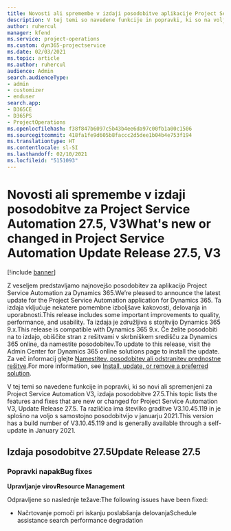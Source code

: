 ```yaml
---
title: Novosti ali spremembe v izdaji posodobitve aplikacije Project Service Automation 27.5, sprotni popravek, V3
description: V tej temi so navedene funkcije in popravki, ki so na voljo v aplikaciji Project Service Automation 27.5, sprotni popravek, V3.
author: ruhercul
manager: kfend
ms.service: project-operations
ms.custom: dyn365-projectservice
ms.date: 02/03/2021
ms.topic: article
ms.author: ruhercul
audience: Admin
search.audienceType:
- admin
- customizer
- enduser
search.app:
- D365CE
- D365PS
- ProjectOperations
ms.openlocfilehash: f38f847b6097c5b43b4ee6da97c00fb1a00c1506
ms.sourcegitcommit: 418fa1fe9d605b8faccc2d5dee1b04b4e753f194
ms.translationtype: HT
ms.contentlocale: sl-SI
ms.lasthandoff: 02/10/2021
ms.locfileid: "5151093"
---
```

# <a name="whats-new-or-changed-in-project-service-automation-update-release-275-v3"></a><span data-ttu-id="e1925-103">Novosti ali spremembe v izdaji posodobitve za Project Service Automation 27.5, V3</span><span class="sxs-lookup"><span data-stu-id="e1925-103">What's new or changed in Project Service Automation Update Release 27.5, V3</span></span>

[!include [banner](../includes/psa-now-project-operations.md)]

<span data-ttu-id="e1925-104">Z veseljem predstavljamo najnovejšo posodobitev za aplikacijo Project Service Automation za Dynamics 365.</span><span class="sxs-lookup"><span data-stu-id="e1925-104">We’re pleased to announce the latest update for the Project Service Automation application for Dynamics 365.</span></span> <span data-ttu-id="e1925-105">Ta izdaja vključuje nekatere pomembne izboljšave kakovosti, delovanja in uporabnosti.</span><span class="sxs-lookup"><span data-stu-id="e1925-105">This release includes some important improvements to quality, performance, and usability.</span></span> <span data-ttu-id="e1925-106">Ta izdaja je združljiva s storitvijo Dynamics 365 9.x.</span><span class="sxs-lookup"><span data-stu-id="e1925-106">This release is compatible with Dynamics 365 9.x.</span></span> <span data-ttu-id="e1925-107">Če želite posodobiti na to izdajo, obiščite stran z rešitvami v skrbniškem središču za Dynamics 365 online, da namestite posodobitev.</span><span class="sxs-lookup"><span data-stu-id="e1925-107">To update to this release, visit the Admin Center for Dynamics 365 online solutions page to install the update.</span></span> <span data-ttu-id="e1925-108">Za več informacij glejte [Namestitev, posodobitev ali odstranitev prednostne rešitve](https://docs.microsoft.com/power-platform/admin/install-remove-preferred-solution).</span><span class="sxs-lookup"><span data-stu-id="e1925-108">For more information, see [Install, update, or remove a preferred solution](https://docs.microsoft.com/power-platform/admin/install-remove-preferred-solution).</span></span>

<span data-ttu-id="e1925-109">V tej temi so navedene funkcije in popravki, ki so novi ali spremenjeni za Project Service Automation V3, izdaja posodobitve 27.5.</span><span class="sxs-lookup"><span data-stu-id="e1925-109">This topic lists the features and fixes that are new or changed for Project Service Automation V3, Update Release 27.5.</span></span> <span data-ttu-id="e1925-110">Ta različica ima številko graditve V3.10.45.119 in je splošno na voljo s samostojno posodobitvijo v januarju 2021.</span><span class="sxs-lookup"><span data-stu-id="e1925-110">This version has a build number of V3.10.45.119 and is generally available through a self-update in January 2021.</span></span>

## <a name="update-release-275"></a><span data-ttu-id="e1925-111">Izdaja posodobitve 27.5</span><span class="sxs-lookup"><span data-stu-id="e1925-111">Update Release 27.5</span></span>

### <a name="bug-fixes"></a><span data-ttu-id="e1925-112">Popravki napak</span><span class="sxs-lookup"><span data-stu-id="e1925-112">Bug fixes</span></span>


<span data-ttu-id="e1925-113">**Upravljanje virov**</span><span class="sxs-lookup"><span data-stu-id="e1925-113">**Resource Management**</span></span>

<span data-ttu-id="e1925-114">Odpravljene so naslednje težave:</span><span class="sxs-lookup"><span data-stu-id="e1925-114">The following issues have been fixed:</span></span>

- <span data-ttu-id="e1925-115">Načrtovanje pomoči pri iskanju poslabšanja delovanja</span><span class="sxs-lookup"><span data-stu-id="e1925-115">Schedule assistance search performance degradation</span></span>
